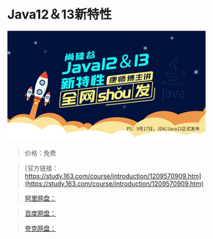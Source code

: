 # Java12＆13新特性

![img](../../../assets/study163/free/f7bbf65a946543039666fc22f836565e.jpg)

> 价格：免费

> [官方链接：https://study.163.com/course/introduction/1209570909.htm](https://study.163.com/course/introduction/1209570909.htm)

> [阿里网盘：]()

> [百度网盘：]()

> [夸克网盘：]()
